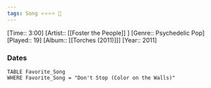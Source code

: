 ```yaml
---
tags: Song ⭐⭐⭐⭐ 💛
---
```

[Time:: 3:00]
[Artist:: [[Foster the People]] ]
[Genre:: Psychedelic Pop]
[Played:: 19]
[Album:: [[Torches (2011)]]]
[Year:: 2011]
### Dates
````dataview
TABLE Favorite_Song
WHERE Favorite_Song = "Don't Stop (Color on the Walls)"
````